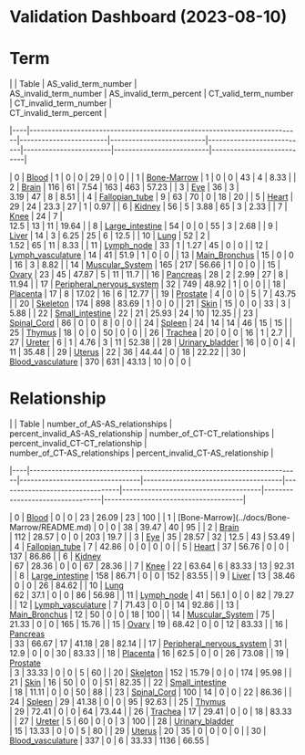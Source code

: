 
Validation Dashboard (2023-08-10)
=================================

# Term


|    | Table                                                                    |   AS_valid_term_number |   
AS_invalid_term_number |   AS_invalid_term_percent |   CT_valid_term_number |   CT_invalid_term_number |   
CT_invalid_term_percent |

|----|--------------------------------------------------------------------------|------------------------|--------------------------|---------------------------|------------------------|--------------------------|---------------------------|

|  0 | [Blood](../docs/Blood/README.md)                                         |                      1 |
                        0 |                      0    |                     29 |                        0 |
                      0    |
|  1 | [Bone-Marrow](../docs/Bone-Marrow/README.md)                             |
                      1 |                        0 |                      0    |                     43 |
                        4 |                      8.33 |
|  2 | [Brain](../docs/Brain/README.md)
                                         |                    116 |                       61 |                      7.54
 |                    163 |                      463 |                     57.23 |
|  3 | [Eye](../docs/Eye/README.md)
                                             |                     36 |                        3 |                      
3.19 |                     47 |                        8 |                      8.51 |
|  4 | 
[Fallopian_tube](../docs/Fallopian_tube/README.md)                       |                      9 |
                       63 |                     70    |                      0 |                       18 |
                     20    |
|  5 | [Heart](../docs/Heart/README.md)                                         |
                     29 |                       24 |                     23.3  |                     27 |
                        1 |                      0.97 |
|  6 | [Kidney](../docs/Kidney/README.md)
                                       |                     56 |                        5 |                      3.88 |
                     65 |                        3 |                      2.33 |
|  7 | [Knee](../docs/Knee/README.md)
                                           |                     24 |                        7 |                     
12.5  |                     13 |                       11 |                     19.64 |
|  8 | 
[Large_intestine](../docs/Large_intestine/README.md)                     |                     54 |
                        0 |                      0    |                     55 |                        3 |
                      2.68 |
|  9 | [Liver](../docs/Liver/README.md)                                         |
                     14 |                        3 |                      6.25 |                     25 |
                        6 |                     12.5  |
| 10 | [Lung](../docs/Lung/README.md)
                                           |                     52 |                        2 |                      
1.52 |                     65 |                       11 |                      8.33 |
| 11 | 
[Lymph_node](../docs/Lymph_node/README.md)                               |                     33 |
                        1 |                      1.27 |                     45 |                        0 |
                      0    |
| 12 | [Lymph_vasculature](../docs/Lymph_vasculature/README.md)                 |
                     14 |                       41 |                     51.9  |                      1 |
                        0 |                      0    |
| 13 | [Main_Bronchus](../docs/Main_Bronchus/README.md)
                         |                     15 |                        0 |                      0    |
                     16 |                        3 |                      8.82 |
| 14 | 
[Muscular_System](../docs/Muscular_System/README.md)                     |                    165 |
                      217 |                     56.66 |                      1 |                        0 |
                      0    |
| 15 | [Ovary](../docs/Ovary/README.md)                                         |
                     23 |                       45 |                     47.87 |                      5 |
                       11 |                     11.7  |
| 16 | [Pancreas](../docs/Pancreas/README.md)
                                   |                     28 |                        2 |                      2.99 |
                     27 |                        8 |                     11.94 |
| 17 | 
[Peripheral_nervous_system](../docs/Peripheral_nervous_system/README.md) |                     32 |
                      749 |                     48.92 |                      1 |                        0 |
                      0    |
| 18 | [Placenta](../docs/Placenta/README.md)                                   |
                     17 |                        8 |                     17.02 |                     16 |
                        6 |                     12.77 |
| 19 | [Prostate](../docs/Prostate/README.md)
                                   |                      4 |                        0 |                      0    |
                      5 |                        7 |                     43.75 |
| 20 | 
[Skeleton](../docs/Skeleton/README.md)                                   |                    174 |
                      898 |                     83.69 |                      1 |                        0 |
                      0    |
| 21 | [Skin](../docs/Skin/README.md)                                           |
                     15 |                        0 |                      0    |                     33 |
                        3 |                      5.88 |
| 22 | [Small_intestine](../docs/Small_intestine/README.md)
                     |                     22 |                       21 |                     25.93 |
                     24 |                       10 |                     12.35 |
| 23 | 
[Spinal_Cord](../docs/Spinal_Cord/README.md)                             |                     86 |
                        0 |                      0    |                      8 |                        0 |
                      0    |
| 24 | [Spleen](../docs/Spleen/README.md)                                       |
                     24 |                       14 |                     14    |                     46 |
                       15 |                     15    |
| 25 | [Thymus](../docs/Thymus/README.md)
                                       |                     18 |                        0 |                      0    |
                     50 |                        0 |                      0    |
| 26 | 
[Trachea](../docs/Trachea/README.md)                                     |                     20 |
                        0 |                      0    |                     16 |                        1 |
                      2.7  |
| 27 | [Ureter](../docs/Ureter/README.md)                                       |
                      6 |                        1 |                      4.76 |                      3 |
                       11 |                     52.38 |
| 28 | [Urinary_bladder](../docs/Urinary_bladder/README.md)
                     |                     16 |                        0 |                      0    |
                      4 |                       11 |                     35.48 |
| 29 | 
[Uterus](../docs/Uterus/README.md)                                       |                     22 |
                       36 |                     44.44 |                      0 |                       18 |
                     22.22 |
| 30 | [Blood_vasculature](../docs/Blood_vasculature/README.md)                 |
                    370 |                      631 |                     43.13 |                     10 |
                        0 |                      0    |




# Relationship


|    | Table                                                                    |   number_of_AS-AS_relationships |   
percent_invalid_AS-AS_relationship |   number_of_CT-CT_relationships |   percent_invalid_CT-CT_relationship |   
number_of_CT-AS_relationships |   percent_invalid_CT-AS_relationship |

|----|--------------------------------------------------------------------------|---------------------------------|--------------------------------------|---------------------------------|--------------------------------------|---------------------------------|--------------------------------------|

|  0 | [Blood](../docs/Blood/README.md)                                         |                               0 |
                                 0    |                              23 |                                26.09 |
                              23 |                               100    |
|  1 | [Bone-Marrow](../docs/Bone-
Marrow/README.md)                             |                               0 |                                 0    |
                              38 |                                39.47 |                              40 |
                                95    |
|  2 | [Brain](../docs/Brain/README.md)                                         
|                             112 |                                28.57 |                               0 |
                                 0    |                             203 |                                19.7  |
|  3 | 
[Eye](../docs/Eye/README.md)                                             |                              35 |
                                28.57 |                              32 |                                12.5  |
                              43 |                                53.49 |
|  4 | 
[Fallopian_tube](../docs/Fallopian_tube/README.md)                       |                               7 |
                                42.86 |                               0 |                                 0    |
                               0 |                                 0    |
|  5 | [Heart](../docs/Heart/README.md)
                                         |                              37 |                                56.76 |
                               0 |                                 0    |                             137 |
                                86.86 |
|  6 | [Kidney](../docs/Kidney/README.md)                                       
|                              67 |                                28.36 |                               0 |
                                 0    |                              67 |                                28.36 |
|  7 | 
[Knee](../docs/Knee/README.md)                                           |                              22 |
                                63.64 |                               6 |                                83.33 |
                              13 |                                92.31 |
|  8 | 
[Large_intestine](../docs/Large_intestine/README.md)                     |                             158 |
                                86.71 |                               0 |                                 0    |
                             152 |                                83.55 |
|  9 | [Liver](../docs/Liver/README.md)
                                         |                              13 |                                38.46 |
                               0 |                                 0    |                              26 |
                                84.62 |
| 10 | [Lung](../docs/Lung/README.md)                                           
|                              62 |                                37.1  |                               0 |
                                 0    |                              86 |                                56.98 |
| 11 | 
[Lymph_node](../docs/Lymph_node/README.md)                               |                              41 |
                                56.1  |                               0 |                                 0    |
                              82 |                                79.27 |
| 12 | 
[Lymph_vasculature](../docs/Lymph_vasculature/README.md)                 |                               7 |
                                71.43 |                               0 |                                 0    |
                              14 |                                92.86 |
| 13 | 
[Main_Bronchus](../docs/Main_Bronchus/README.md)                         |                              12 |
                                50    |                               0 |                                 0    |
                              18 |                               100    |
| 14 | 
[Muscular_System](../docs/Muscular_System/README.md)                     |                              75 |
                                21.33 |                               0 |                                 0    |
                             165 |                                15.76 |
| 15 | [Ovary](../docs/Ovary/README.md)
                                         |                              19 |                                68.42 |
                               0 |                                 0    |                              12 |
                                83.33 |
| 16 | [Pancreas](../docs/Pancreas/README.md)                                   
|                              33 |                                66.67 |                              17 |
                                41.18 |                              28 |                                82.14 |
| 17 | 
[Peripheral_nervous_system](../docs/Peripheral_nervous_system/README.md) |                              31 |
                                12.9  |                               0 |                                 0    |
                              30 |                                83.33 |
| 18 | [Placenta](../docs/Placenta/README.md)
                                   |                              16 |                                62.5  |
                               0 |                                 0    |                              26 |
                                73.08 |
| 19 | [Prostate](../docs/Prostate/README.md)                                   
|                               3 |                                33.33 |                               0 |
                                 0    |                               5 |                                60    |
| 20 | 
[Skeleton](../docs/Skeleton/README.md)                                   |                             152 |
                                15.79 |                               0 |                                 0    |
                             174 |                                95.98 |
| 21 | [Skin](../docs/Skin/README.md)
                                           |                              16 |                                50    |
                               0 |                                 0    |                              51 |
                                82.35 |
| 22 | [Small_intestine](../docs/Small_intestine/README.md)                     
|                              18 |                                11.11 |                               0 |
                                 0    |                              50 |                                88    |
| 23 | 
[Spinal_Cord](../docs/Spinal_Cord/README.md)                             |                             100 |
                                14    |                               0 |                                 0    |
                              22 |                                86.36 |
| 24 | [Spleen](../docs/Spleen/README.md)
                                       |                              29 |                                41.38 |
                               0 |                                 0    |                              95 |
                                92.63 |
| 25 | [Thymus](../docs/Thymus/README.md)                                       
|                              29 |                                72.41 |                               0 |
                                 0    |                              64 |                                73.44 |
| 26 | 
[Trachea](../docs/Trachea/README.md)                                     |                              17 |
                                29.41 |                               0 |                                 0    |
                              18 |                                83.33 |
| 27 | [Ureter](../docs/Ureter/README.md)
                                       |                               5 |                                60    |
                               0 |                                 0    |                               3 |
                               100    |
| 28 | [Urinary_bladder](../docs/Urinary_bladder/README.md)                     
|                              15 |                                13.33 |                               0 |
                                 0    |                               5 |                                80    |
| 29 | 
[Uterus](../docs/Uterus/README.md)                                       |                              20 |
                                35    |                               0 |                                 0    |
                               0 |                                 0    |
| 30 | 
[Blood_vasculature](../docs/Blood_vasculature/README.md)                 |                             337 |
                                 0    |                               6 |                                33.33 |
                            1136 |                                66.55 |



